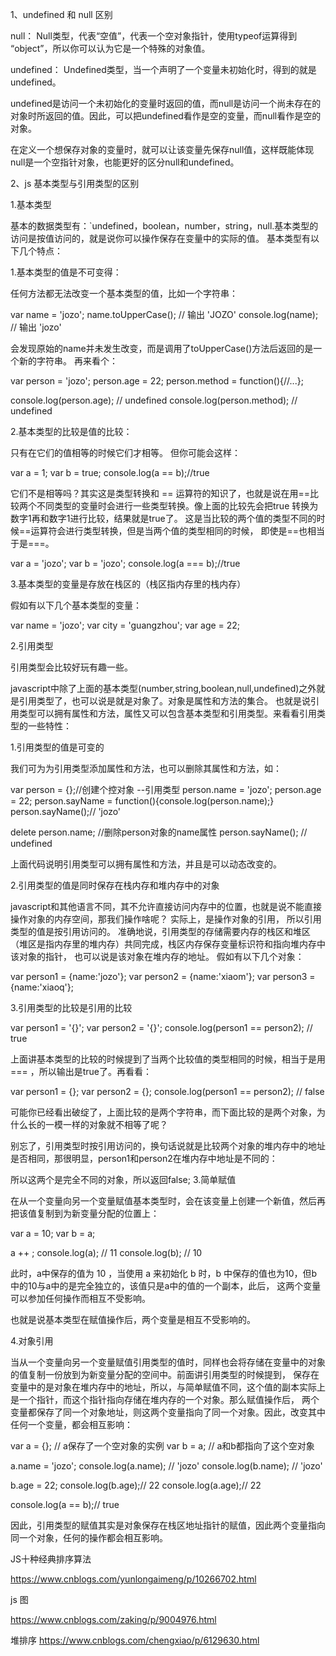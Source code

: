 1、undefined 和 null 区别

null： Null类型，代表“空值”，代表一个空对象指针，使用typeof运算得到 “object”，所以你可以认为它是一个特殊的对象值。

undefined： Undefined类型，当一个声明了一个变量未初始化时，得到的就是undefined。

undefined是访问一个未初始化的变量时返回的值，而null是访问一个尚未存在的对象时所返回的值。因此，可以把undefined看作是空的变量，而null看作是空的对象。

在定义一个想保存对象的变量时，就可以让该变量先保存null值，这样既能体现null是一个空指针对象，也能更好的区分null和undefined。

2、js 基本类型与引用类型的区别


1.基本类型

基本的数据类型有：`undefined，boolean，number，string，null.基本类型的访问是按值访问的，就是说你可以操作保存在变量中的实际的值。
基本类型有以下几个特点：

1.基本类型的值是不可变得：

任何方法都无法改变一个基本类型的值，比如一个字符串：


var name = 'jozo';
name.toUpperCase(); // 输出 'JOZO'
console.log(name); // 输出  'jozo'




会发现原始的name并未发生改变，而是调用了toUpperCase()方法后返回的是一个新的字符串。
再来看个：


var person = 'jozo';
person.age = 22;
person.method = function(){//...};

console.log(person.age); // undefined
console.log(person.method); // undefined

2.基本类型的比较是值的比较：

只有在它们的值相等的时候它们才相等。
但你可能会这样：



var a = 1;
var b = true;
console.log(a == b);//true


它们不是相等吗？其实这是类型转换和 == 运算符的知识了，也就是说在用==比较两个不同类型的变量时会进行一些类型转换。像上面的比较先会把true
转换为数字1再和数字1进行比较，结果就是true了。 这是当比较的两个值的类型不同的时候==运算符会进行类型转换，但是当两个值的类型相同的时候，
即使是==也相当于是===。



var a = 'jozo';
var b = 'jozo';
console.log(a === b);//true

3.基本类型的变量是存放在栈区的（栈区指内存里的栈内存）

假如有以下几个基本类型的变量：

var name = 'jozo';
var city = 'guangzhou';
var age = 22;

2.引用类型

引用类型会比较好玩有趣一些。

javascript中除了上面的基本类型(number,string,boolean,null,undefined)之外就是引用类型了，也可以说是就是对象了。对象是属性和方法的集合。
也就是说引用类型可以拥有属性和方法，属性又可以包含基本类型和引用类型。来看看引用类型的一些特性：

1.引用类型的值是可变的

我们可为为引用类型添加属性和方法，也可以删除其属性和方法，如：

var person = {};//创建个控对象 --引用类型
person.name = 'jozo';
person.age = 22;
person.sayName = function(){console.log(person.name);}
person.sayName();// 'jozo'

delete person.name; //删除person对象的name属性
person.sayName(); // undefined

上面代码说明引用类型可以拥有属性和方法，并且是可以动态改变的。

2.引用类型的值是同时保存在栈内存和堆内存中的对象

javascript和其他语言不同，其不允许直接访问内存中的位置，也就是说不能直接操作对象的内存空间，那我们操作啥呢？ 实际上，是操作对象的引用，
所以引用类型的值是按引用访问的。
准确地说，引用类型的存储需要内存的栈区和堆区（堆区是指内存里的堆内存）共同完成，栈区内存保存变量标识符和指向堆内存中该对象的指针，
也可以说是该对象在堆内存的地址。
假如有以下几个对象：


var person1 = {name:'jozo'};
var person2 = {name:'xiaom'};
var person3 = {name:'xiaoq'};


3.引用类型的比较是引用的比较

var person1 = '{}';
var person2 = '{}';
console.log(person1 == person2); // true

上面讲基本类型的比较的时候提到了当两个比较值的类型相同的时候，相当于是用 === ，所以输出是true了。再看看：


var person1 = {};
var person2 = {};
console.log(person1 == person2); // false

可能你已经看出破绽了，上面比较的是两个字符串，而下面比较的是两个对象，为什么长的一模一样的对象就不相等了呢？

别忘了，引用类型时按引用访问的，换句话说就是比较两个对象的堆内存中的地址是否相同，那很明显，person1和person2在堆内存中地址是不同的：







所以这两个是完全不同的对象，所以返回false;
3.简单赋值

在从一个变量向另一个变量赋值基本类型时，会在该变量上创建一个新值，然后再把该值复制到为新变量分配的位置上：

var a = 10;
var b = a;

a ++ ;
console.log(a); // 11
console.log(b); // 10

此时，a中保存的值为 10 ，当使用 a 来初始化 b 时，b 中保存的值也为10，但b中的10与a中的是完全独立的，该值只是a中的值的一个副本，此后，
这两个变量可以参加任何操作而相互不受影响。

也就是说基本类型在赋值操作后，两个变量是相互不受影响的。







4.对象引用

当从一个变量向另一个变量赋值引用类型的值时，同样也会将存储在变量中的对象的值复制一份放到为新变量分配的空间中。前面讲引用类型的时候提到，
保存在变量中的是对象在堆内存中的地址，所以，与简单赋值不同，这个值的副本实际上是一个指针，而这个指针指向存储在堆内存的一个对象。那么赋值操作后，
两个变量都保存了同一个对象地址，则这两个变量指向了同一个对象。因此，改变其中任何一个变量，都会相互影响：

var a = {}; // a保存了一个空对象的实例
var b = a;  // a和b都指向了这个空对象

a.name = 'jozo';
console.log(a.name); // 'jozo'
console.log(b.name); // 'jozo'

b.age = 22;
console.log(b.age);// 22
console.log(a.age);// 22

console.log(a == b);// true


因此，引用类型的赋值其实是对象保存在栈区地址指针的赋值，因此两个变量指向同一个对象，任何的操作都会相互影响。




JS十种经典排序算法

https://www.cnblogs.com/yunlongaimeng/p/10266702.html

js 图

https://www.cnblogs.com/zaking/p/9004976.html

堆排序
https://www.cnblogs.com/chengxiao/p/6129630.html